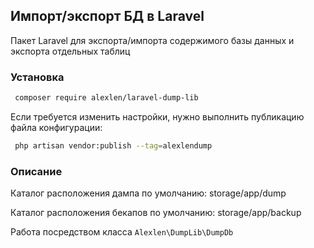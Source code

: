## Импорт/экспорт БД в Laravel
Пакет Laravel для экспорта/импорта содержимого базы данных и экспорта
отдельных таблиц
### Установка

```sh
 composer require alexlen/laravel-dump-lib
```
Если требуется изменить настройки, нужно выполнить публикацию файла конфигурации:
```sh
 php artisan vendor:publish --tag=alexlendump
```

### Описание
Каталог расположения дампа по умолчанию: storage/app/dump

Каталог расположения бекапов по умолчанию: storage/app/backup

Работа посредством класса <code>Alexlen\DumpLib\DumpDb</code>



